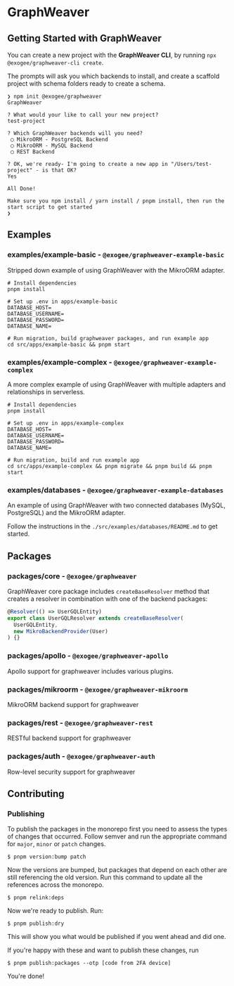 # GraphWeaver

## Getting Started with GraphWeaver

You can create a new project with the **GraphWeaver CLI**, by running `npx @exogee/graphweaver-cli create`.

The prompts will ask you which backends to install, and create a scaffold project with schema folders ready to create a schema.

```
❯ npm init @exogee/graphweaver
GraphWeaver

? What would your like to call your new project?
test-project

? Which GraphWeaver backends will you need?
 ◯ MikroORM - PostgreSQL Backend
 ◯ MikroORM - MySQL Backend
 ◯ REST Backend

? OK, we're ready- I'm going to create a new app in "/Users/test-project" - is that OK?
Yes

All Done!

Make sure you npm install / yarn install / pnpm install, then run the start script to get started
❯
```

## Examples

### examples/example-basic - `@exogee/graphweaver-example-basic`

Stripped down example of using GraphWeaver with the MikroORM adapter.

```
# Install dependencies
pnpm install

# Set up .env in apps/example-basic
DATABASE_HOST=
DATABASE_USERNAME=
DATABASE_PASSWORD=
DATABASE_NAME=

# Run migration, build graphweaver packages, and run example app
cd src/apps/example-basic && pnpm start
```

### examples/example-complex - `@exogee/graphweaver-example-complex`

A more complex example of using GraphWeaver with multiple adapters and relationships in serverless.

```
# Install dependencies
pnpm install

# Set up .env in apps/example-complex
DATABASE_HOST=
DATABASE_USERNAME=
DATABASE_PASSWORD=
DATABASE_NAME=

# Run migration, build and run example app
cd src/apps/example-complex && pnpm migrate && pnpm build && pnpm start
```

### examples/databases - `@exogee/graphweaver-example-databases`

An example of using GraphWeaver with two connected databases (MySQL, PostgreSQL) and the MikroORM adapter.

Follow the instructions in the `./src/examples/databases/README.md` to get started.

## Packages

### packages/core - `@exogee/graphweaver`

GraphWeaver core package includes `createBaseResolver` method that creates a resolver in combination with one of the backend packages:

```typescript
@Resolver(() => UserGQLEntity)
export class UserGQLResolver extends createBaseResolver(
  UserGQLEntity,
  new MikroBackendProvider(User)
) {}
```

### packages/apollo - `@exogee/graphweaver-apollo`

Apollo support for graphweaver includes various plugins.

### packages/mikroorm - `@exogee/graphweaver-mikroorm`

MikroORM backend support for graphweaver

### packages/rest - `@exogee/graphweaver-rest`

RESTful backend support for graphweaver

### packages/auth - `@exogee/graphweaver-auth`

Row-level security support for graphweaver

## Contributing

### Publishing

To publish the packages in the monorepo first you need to assess the types of changes that occurred. Follow semver and run
the appropriate command for `major`, `minor` or `patch` changes.

```console
$ pnpm version:bump patch
```

Now the versions are bumped, but packages that depend on each other are still referencing the old version. Run this command
to update all the references across the monorepo.

```console
$ pnpm relink:deps
```

Now we're ready to publish. Run:

```console
$ pnpm publish:dry
```

This will show you what would be published if you went ahead and did one.

If you're happy with these and want to publish these changes, run

```console
$ pnpm publish:packages --otp [code from 2FA device]
```

You're done!

